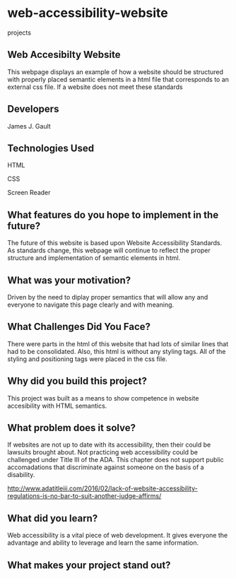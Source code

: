 # web-accessibility-website

projects

## Web Accesibilty Website

This webpage displays an example of how a website should be structured with properly placed semantic elements in a html file that corresponds to an external css file. If a website does not meet these standards

## Developers

James J. Gault

## Technologies Used

HTML

CSS

Screen Reader 

## What features do you hope to implement in the future?

The future of this website is based upon Website Accessibility Standards. As standards change, this webpage will continue to reflect the proper structure and implementation of semantic elements in html.

## What was your motivation?

Driven by the need to diplay proper semantics that will allow any and everyone to navigate this page clearly and with meaning.

## What Challenges Did You Face?

There were parts in the html of this website that had lots of similar lines that had to be consolidated. Also, this html is without any styling tags. All of the styling and positioning tags were placed in the css file.

## Why did you build this project?

This project was built as a means to show competence in website accesibility with HTML semantics.

## What problem does it solve?

If websites are not up to date with its accessibility, then their could be lawsuits brought about. Not practicing web accessibility could be challenged under Title III of the ADA. This chapter does not support public accomadations that discriminate against someone on the basis of a disability. 

http://www.adatitleiii.com/2016/02/lack-of-website-accessibility-regulations-is-no-bar-to-suit-another-judge-affirms/

## What did you learn?

Web accessibility is a vital piece of web development. It gives everyone the advantage and ability to leverage and learn the same information.

## What makes your project stand out?

